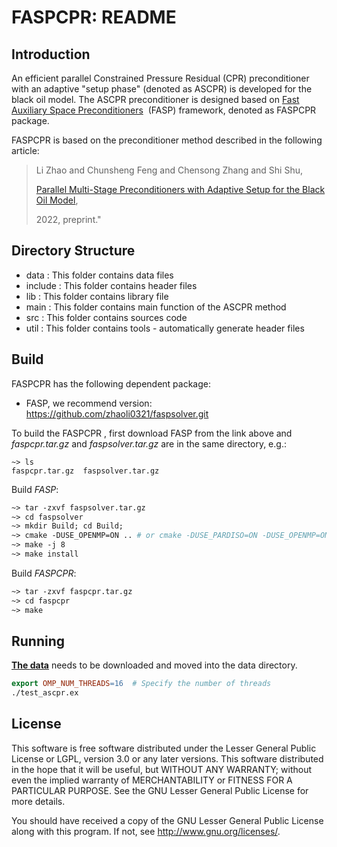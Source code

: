 # FASPCPR: README

## Introduction

An efficient parallel Constrained Pressure Residual (CPR) preconditioner with an adaptive "setup phase" (denoted as ASCPR) is developed  for the black oil model. The ASCPR preconditioner is designed based on [Fast Auxiliary Space Preconditioners](http://www.multigrid.org/fasp/)  (FASP) framework, denoted as FASPCPR package. 

FASPCPR is based on the preconditioner method described in the following article:

> Li Zhao and Chunsheng Feng and Chensong Zhang and Shi Shu,
>
> [Parallel Multi-Stage Preconditioners with Adaptive Setup for the Black Oil Model](https://arxiv.org/abs/2201.01970),
>
> 2022, preprint."

## Directory Structure

- data : This folder contains data files 
- include : This folder contains header files
- lib : This folder contains library file
- main : This folder contains main function of the ASCPR method
- src  :  This folder contains sources code 
- util :  This folder contains tools - automatically generate header files

## Build

FASPCPR has the following dependent package:

- FASP,  we recommend version: https://github.com/zhaoli0321/faspsolver.git

  

To build the FASPCPR , first download FASP from the link above and *faspcpr.tar.gz* and *faspsolver.tar.gz* are in the same directory, e.g.: 

```
~> ls
faspcpr.tar.gz  faspsolver.tar.gz
```

Build *FASP*:

```makefile
~> tar -zxvf faspsolver.tar.gz
~> cd faspsolver
~> mkdir Build; cd Build; 
~> cmake -DUSE_OPENMP=ON .. # or cmake -DUSE_PARDISO=ON -DUSE_OPENMP=ON ..
~> make -j 8
~> make install
```

Build *FASPCPR*:

```makefile
~> tar -zxvf faspcpr.tar.gz
~> cd faspcpr
~> make
```

## Running

[**The data**](https://github.com/zhaoli0321/faspcpr-data.git) needs to be downloaded and moved into the data directory.

```makefile
export OMP_NUM_THREADS=16  # Specify the number of threads
./test_ascpr.ex
```

## License

This software is free software distributed under the Lesser General Public License or LGPL, version 3.0 or any later versions. This software distributed in the hope that it will be useful, but WITHOUT ANY WARRANTY; without even the implied warranty of MERCHANTABILITY or FITNESS FOR A PARTICULAR PURPOSE. See the GNU Lesser General Public License for more details.

You should have received a copy of the GNU Lesser General Public License along with this program. If not, see http://www.gnu.org/licenses/.


